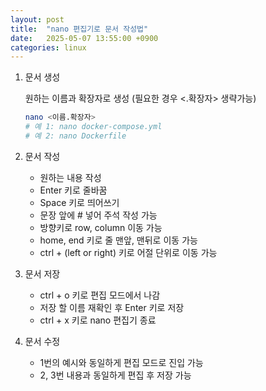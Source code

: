 ```yaml
---
layout: post
title:  "nano 편집기로 문서 작성법"
date:   2025-05-07 13:55:00 +0900
categories: linux
---
```

1. 문서 생성

	원하는 이름과 확장자로 생성 (필요한 경우 <.확장자> 생략가능)

	```bash
	nano <이름.확장자>
	# 예 1: nano docker-compose.yml
	# 예 2: nano Dockerfile
	```

2. 문서 작성

	- 원하는 내용 작성
	- Enter 키로 줄바꿈
	- Space 키로 띄어쓰기
	- 문장 앞에 # 넣어 주석 작성 가능
	- 방향키로 row, column 이동 가능
	- home, end 키로 줄 맨앞, 맨뒤로 이동 가능
	- ctrl + (left or right) 키로 어절 단위로 이동 가능

3. 문서 저장

	- ctrl + o 키로 편집 모드에서 나감
	- 저장 할 이름 재확인 후 Enter 키로 저장
	- ctrl + x 키로 nano 편집기 종료

4. 문서 수정

	- 1번의 예시와 동일하게 편집 모드로 진입 가능
	- 2, 3번 내용과 동일하게 편집 후 저장 가능